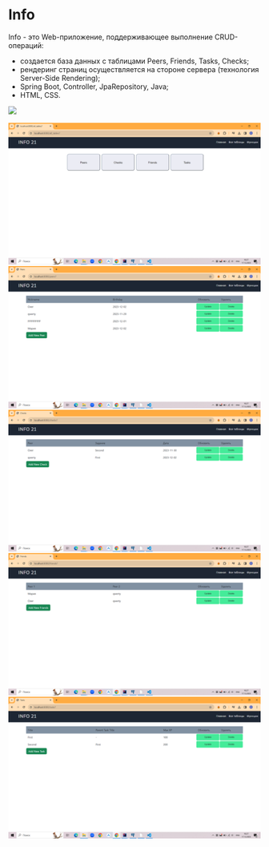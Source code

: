 # Info

Info - это Web-приложение, поддерживающее выполнение CRUD-операций:
- создается база данных с таблицами Peers, Friends, Tasks, Checks;
- рендеринг страниц осуществляется на стороне сервера (технология Server-Side Rendering);  
- Spring Boot, Controller, JpaRepository, Java;  
- HTML, CSS.

![](https://github.com/sergek1/Info/blob/main/screenshots/Info.gif)

<img src="screenshots/1.png" alt="info" width="600"/>

<img src="screenshots/2.png" alt="info" width="600"/>

<img src="screenshots/3.png" alt="info" width="600"/>

<img src="screenshots/4.png" alt="info" width="600"/>

<img src="screenshots/5.png" alt="info" width="600"/>
